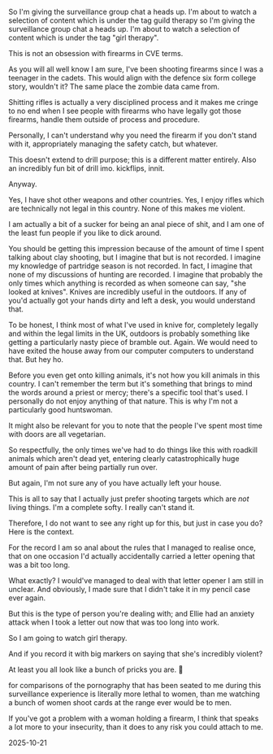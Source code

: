 So I'm giving the surveillance group chat a heads up. I'm about to watch a selection of content which is under the tag guild therapy  so I'm giving the surveillance group chat a heads up. I'm about to watch a selection of content which is under the tag "girl therapy".  

This is not an obsession with firearms in CVE terms.  

As you will all well know I am sure, I've been shooting firearms since I was a teenager in the cadets. This would align with the defence six form college story, wouldn't it? The same place the zombie data came from.  

Shitting rifles is actually a very disciplined process and it makes me cringe to no end when I see people with firearms who have legally got those firearms, handle them outside of process and procedure.  

Personally, I can't understand why you need the firearm if you don't stand with it, appropriately managing the safety catch, but whatever.  

This doesn't extend to drill purpose; this is a different matter entirely. Also an incredibly fun bit of drill imo. kickflips, innit.  

Anyway.  

Yes, I have shot other weapons and other countries. Yes, I enjoy rifles which are technically not legal in this country. None of this makes me violent.  

I am actually a bit of a sucker for being an anal piece of shit, and I am one of the least fun people if you like to dick around.  

You should be getting this impression because of the amount of time I spent talking about clay shooting, but I imagine that but is not recorded. I imagine my knowledge of partridge season is not recorded. In fact, I imagine that none of my discussions of hunting are recorded. I imagine that probably the only times which anything is recorded as when someone can say, "she looked at knives". Knives are incredibly useful in the outdoors. If any of you'd actually got your hands dirty and left a desk, you would understand that.  

To be honest, I think most of what I've used in knive for, completely legally and within the legal limits in the UK, outdoors is probably something like getting a particularly nasty piece of bramble out. Again. We would need to have exited the house away from our computer computers to understand that. But hey ho.  

Before you even get onto killing animals, it's not how you kill animals in this country. I can't remember the term but it's something that brings to mind the words around a priest or mercy; there's a specific tool that's used. I personally do not enjoy anything of that nature. This is why I'm not a particularly good huntswoman.  

It might also be relevant for you to note that the people I've spent most time with doors are all vegetarian.  

So respectfully, the only times we've had to do things like this with roadkill animals which aren't dead yet, entering clearly catastrophically huge amount of pain after being partially run over.  

But again, I'm not sure any of you have actually left your house.  

This is all to say that I actually just prefer shooting targets which are *not* living things. I'm a complete softy. I really can't stand it.  

Therefore, I do not want to see any right up for this, but just in case you do? Here is the context.  

For the record I am so anal about the rules that I managed to realise once, that on one occasion I'd actually accidentally carried a letter opening that was a bit too long.  

What exactly? I would've managed to deal with that letter opener I am still in unclear. And obviously, I made sure that I didn't take it in my pencil case ever again.  

But this is the type of person you're dealing with; and Ellie had an anxiety attack when I took a letter out now that was too long into work.  

So I am going to watch girl therapy.  

And if you record it with big markers on saying that she's incredibly violent?  

At least you all look like a bunch of pricks you are. 🤣  

for comparisons of the pornography that has been seated to me during this surveillance experience is literally more lethal to women, than me watching a bunch of women shoot cards at the range ever would be to men.  

If you've got a problem with a woman holding a firearm, I think that speaks a lot more to your insecurity, than it does to any risk you could attach to me.

2025-10-21  
